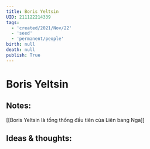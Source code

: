 ```yaml
---
title: Boris Yeltsin
UID: 211122214339
tags:
  - 'created/2021/Nov/22'
  - 'seed'
  - 'permanent/people'
birth: null
death: null
publish: True
---
```

# Boris Yeltsin

## Notes:
[[Boris Yeltsin là tổng thống đầu tiên của Liên bang Nga]]

## Ideas & thoughts:
